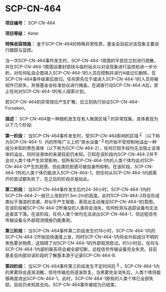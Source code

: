 # SCP-CN-464

**项目编号：** SCP-CN-464

**项目等级：** Keter

**特殊收容措施：** 鉴于SCP-CN-464的特殊异常性质，基金会目前对该现象主要进行跟踪与监控。

当一次SCP-CN-464事件发生时，SCP-CN-464-1周围的平民应立刻进行疏散，并在SCP-CN-464-1周围设置封锁线与临时站点以对该现象进行监控和进一步分析。对任何私自企图进入SCP-CN-464-1的人员应控制并进行A级记忆删除，在SCP-CN-464事件结束后放归。任何原先位于或进入SCP-CN-464-1的人员将被视作已损失，并按基金会标准协议进行掩盖。在调查行动SCP-CN-464-A后，禁止任何对SCP-CN-464-1的有人探索计划。

若SCP-CN-464的异常效应产生扩散，应立刻执行协议SCP-CN-464-Forsaken。

**描述：** SCP-CN-464是一种随机发生在有人聚居区域<sup class='footnoteref'>
 <a shape='rect' class='footnoteref' id='footnoteref-1' href='javascript:;' onclick='WIKIDOT.page.utils.scrollToReference(&apos;footnote-1&apos;)'>1</a>
</sup>的异常现象。具体表现为以下几个阶段:

**第一阶段：** 当SCP-CN-464事件发生时，受SCP-CN-464影响的区域<sup class='footnoteref'>
 <a shape='rect' class='footnoteref' id='footnoteref-2' href='javascript:;' onclick='WIKIDOT.page.utils.scrollToReference(&apos;footnote-2&apos;)'>2</a>
</sup>（以下称为SCP-CN-464-1）内的所有广义上的“排水设备”<sup class='footnoteref'>
 <a shape='rect' class='footnoteref' id='footnoteref-3' href='javascript:;' onclick='WIKIDOT.page.utils.scrollToReference(&apos;footnote-3&apos;)'>3</a>
</sup>均开始不受控制地溢出一种成分未知的黑色液体（以下称为SCP-CN-464-2），任何已知手段均无法阻止该液体的溢出，同时该液体的来源目前仍未知。已知在该阶段内SCP-CN-464-2并不会对人类个体产生异常影响，但所有SCP-CN-464-1内的人类个体均会对SCP-CN-464-2产生抗拒感，但此类抗拒感可被自身所抑制。在该阶段，SCP-CN-464-1外的人类个体仍能进入SCP-CN-464-1。但任何从SCP-CN-464-1内部离开的尝试都失败了，在之后的阶段亦是如此。

**第二阶段：** 当SCP-CN-464事件发生后约24-36小时，SCP-CN-464-1内的SCP-CN-464-2一般已上涨到约1.5m-2m的高度。此时SCP-CN-464-2将会形成类似于海浪的浪潮，并似乎产生智能，表现出主动淹没SCP-CN-464-1的意图。在该阶段被SCP-CN-464-2所淹没的人类将会消失，任何检测与追踪设备均无法追查其下落。在该阶段，任何人类个体均无法进出SCP-CN-464-1，但远程信号传输设备与外部观测措施仍能奏效。

**第三阶段：** 当SCP-CN-464事件第二阶段发生约18小时，SCP-CN-464-1内的SCP-CN-464-2开始加快速度上涨，同时SCP-CN-464-1内将会升起成分不明的黑色雾状物质，这阻碍了对SCP-CN-464-1的外部观测尝试。约1小时后，任何与SCP-CN-464-1内部的联系将会被全部切断，远程信号传输设备完全失灵。目前基金会内部对该阶段的了解基本源于记录SCP-CN-464-B.

**第四阶段：** 当SCP-CN-464事件第三阶段发生不定时间后<sup class='footnoteref'>
 <a shape='rect' class='footnoteref' id='footnoteref-4' href='javascript:;' onclick='WIKIDOT.page.utils.scrollToReference(&apos;footnote-4&apos;)'>4</a>
</sup>，SCP-CN-464-1内的黑雾将会逐渐消散，信号传输也将逐渐恢复。当黑雾完全消失后，人类个体将能够再度进出SCP-CN-464-1。此时，SCP-CN-464-1原有的人类个体已全部失踪，目前仍未知其去向。SCP-CN-464事件被视为已结束。






